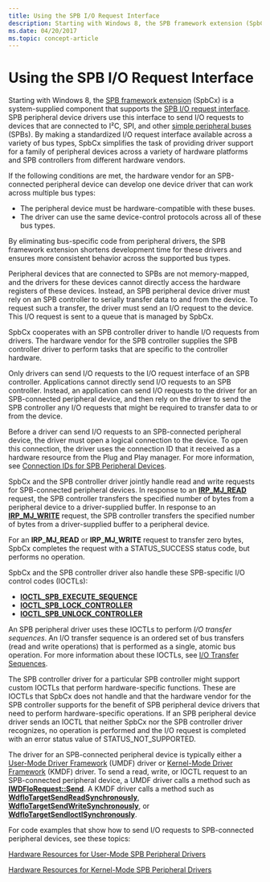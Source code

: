 ```yaml
---
title: Using the SPB I/O Request Interface
description: Starting with Windows 8, the SPB framework extension (SpbCx) is a system-supplied component that supports the SPB I/O request interface.
ms.date: 04/20/2017
ms.topic: concept-article
---
```


# Using the SPB I/O Request Interface

Starting with Windows 8, the [SPB framework extension](./spb-framework-extension.md) (SpbCx) is a system-supplied component that supports the [SPB I/O request interface](/previous-versions/hh698224(v=vs.85)). SPB peripheral device drivers use this interface to send I/O requests to devices that are connected to I²C, SPI, and other [simple peripheral buses](/previous-versions/hh450903(v=vs.85)) (SPBs). By making a standardized I/O request interface available across a variety of bus types, SpbCx simplifies the task of providing driver support for a family of peripheral devices across a variety of hardware platforms and SPB controllers from different hardware vendors.

If the following conditions are met, the hardware vendor for an SPB-connected peripheral device can develop one device driver that can work across multiple bus types:

- The peripheral device must be hardware-compatible with these buses.
- The driver can use the same device-control protocols across all of these bus types.

By eliminating bus-specific code from peripheral drivers, the SPB framework extension shortens development time for these drivers and ensures more consistent behavior across the supported bus types.

Peripheral devices that are connected to SPBs are not memory-mapped, and the drivers for these devices cannot directly access the hardware registers of these devices. Instead, an SPB peripheral device driver must rely on an SPB controller to serially transfer data to and from the device. To request such a transfer, the driver must send an I/O request to the device. This I/O request is sent to a queue that is managed by SpbCx.

SpbCx cooperates with an SPB controller driver to handle I/O requests from drivers. The hardware vendor for the SPB controller supplies the SPB controller driver to perform tasks that are specific to the controller hardware.

Only drivers can send I/O requests to the I/O request interface of an SPB controller. Applications cannot directly send I/O requests to an SPB controller. Instead, an application can send I/O requests to the driver for an SPB-connected peripheral device, and then rely on the driver to send the SPB controller any I/O requests that might be required to transfer data to or from the device.

Before a driver can send I/O requests to an SPB-connected peripheral device, the driver must open a logical connection to the device. To open this connection, the driver uses the connection ID that it received as a hardware resource from the Plug and Play manager. For more information, see [Connection IDs for SPB Peripheral Devices](./connection-ids-for-spb-connected-peripheral-devices.md).

SpbCx and the SPB controller driver jointly handle read and write requests for SPB-connected peripheral devices. In response to an [**IRP\_MJ\_READ**](/previous-versions/ff546883(v=vs.85)) request, the SPB controller transfers the specified number of bytes from a peripheral device to a driver-supplied buffer. In response to an [**IRP\_MJ\_WRITE**](/previous-versions//ff546904(v=vs.85)) request, the SPB controller transfers the specified number of bytes from a driver-supplied buffer to a peripheral device.

For an **IRP\_MJ\_READ** or **IRP\_MJ\_WRITE** request to transfer zero bytes, SpbCx completes the request with a STATUS\_SUCCESS status code, but performs no operation.

SpbCx and the SPB controller driver also handle these SPB-specific I/O control codes (IOCTLs):

- [**IOCTL\_SPB\_EXECUTE\_SEQUENCE**](./spb-ioctls.md#ioctl_spb_execute_sequence-control-code)
- [**IOCTL\_SPB\_LOCK\_CONTROLLER**](./spb-ioctls.md#ioctl_spb_lock_controller-control-code)
- [**IOCTL\_SPB\_UNLOCK\_CONTROLLER**](./spb-ioctls.md#ioctl_spb_unlock_controller-control-code)

An SPB peripheral driver uses these IOCTLs to perform *I/O transfer sequences*. An I/O transfer sequence is an ordered set of bus transfers (read and write operations) that is performed as a single, atomic bus operation. For more information about these IOCTLs, see [I/O Transfer Sequences](./i-o-transfer-sequences.md).

The SPB controller driver for a particular SPB controller might support custom IOCTLs that perform hardware-specific functions. These are IOCTLs that SpbCx does not handle and that the hardware vendor for the SPB controller supports for the benefit of SPB peripheral device drivers that need to perform hardware-specific operations. If an SPB peripheral device driver sends an IOCTL that neither SpbCx nor the SPB controller driver recognizes, no operation is performed and the I/O request is completed with an error status value of STATUS\_NOT\_SUPPORTED.

The driver for an SPB-connected peripheral device is typically either a [User-Mode Driver Framework](../wdf/overview-of-the-umdf.md) (UMDF) driver or [Kernel-Mode Driver Framework](../wdf/index.md) (KMDF) driver. To send a read, write, or IOCTL request to an SPB-connected peripheral device, a UMDF driver calls a method such as [**IWDFIoRequest::Send**](/windows-hardware/drivers/ddi/wudfddi/nf-wudfddi-iwdfiorequest-send). A KMDF driver calls a method such as [**WdfIoTargetSendReadSynchronously**](/windows-hardware/drivers/ddi/wdfiotarget/nf-wdfiotarget-wdfiotargetsendreadsynchronously), [**WdfIoTargetSendWriteSynchronously**](/windows-hardware/drivers/ddi/wdfiotarget/nf-wdfiotarget-wdfiotargetsendwritesynchronously), or [**WdfIoTargetSendIoctlSynchronously**](/windows-hardware/drivers/ddi/wdfiotarget/nf-wdfiotarget-wdfiotargetsendioctlsynchronously).

For code examples that show how to send I/O requests to SPB-connected peripheral devices, see these topics:

[Hardware Resources for User-Mode SPB Peripheral Drivers](./hardware-resources-for-user-mode-spb-peripheral-drivers.md)

[Hardware Resources for Kernel-Mode SPB Peripheral Drivers](./hardware-resources-for-kernel-mode-spb-peripheral-drivers.md)
